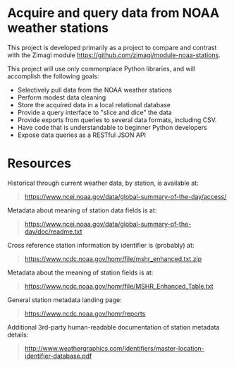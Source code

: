 # Acquire and query data from NOAA weather stations

This project is developed primarily as a project to compare and contrast with 
the Zimagi module https://github.com/zimagi/module-noaa-stations.

This project will use only commonplace Python libraries, and will accomplish 
the following goals:

* Selectively pull data from the NOAA weather stations
* Perform modest data cleaning
* Store the acquired data in a local relational database
* Provide a query interface to "slice and dice" the data
* Provide exports from queries to several data formats, including CSV.
* Have code that is understandable to beginner Python developers
* Expose data queries as a RESTful JSON API
 

# Resources

Historical through current weather data, by station, is available at:

> https://www.ncei.noaa.gov/data/global-summary-of-the-day/access/

Metadata about meaning of station data fields is at:

> https://www.ncei.noaa.gov/data/global-summary-of-the-day/doc/readme.txt

Cross reference station information by identifier is (probably) at:

> https://www.ncdc.noaa.gov/homr/file/mshr_enhanced.txt.zip

Metadata about the meaning of station fields is at:

> https://www.ncdc.noaa.gov/homr/file/MSHR_Enhanced_Table.txt

General station metadata landing page:

> https://www.ncdc.noaa.gov/homr/reports

Additional 3rd-party human-readable documentation of station metadata details:

> http://www.weathergraphics.com/identifiers/master-location-identifier-database.pdf

